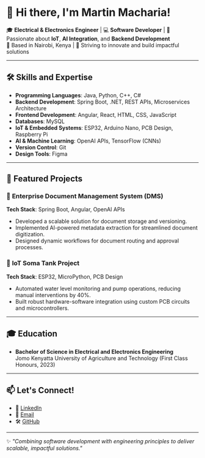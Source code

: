 # 👋 Hi there, I'm Martin Macharia!

🎓 **Electrical & Electronics Engineer** | 💻 **Software Developer** | 🌟 Passionate about **IoT**, **AI Integration**, and **Backend Development**  
📍 Based in Nairobi, Kenya | 🚀 Striving to innovate and build impactful solutions  

---

## 🛠️ Skills and Expertise
- **Programming Languages**: Java, Python, C++, C#  
- **Backend Development**: Spring Boot, .NET, REST APIs, Microservices Architecture  
- **Frontend Development**: Angular, React, HTML, CSS, JavaScript  
- **Databases**: MySQL  
- **IoT & Embedded Systems**: ESP32, Arduino Nano, PCB Design, Raspberry Pi  
- **AI & Machine Learning**: OpenAI APIs, TensorFlow (CNNs)  
- **Version Control**: Git  
- **Design Tools**: Figma  

---

## 🌟 Featured Projects
### 📁 **Enterprise Document Management System (DMS)**  
**Tech Stack**: Spring Boot, Angular, OpenAI APIs  
- Developed a scalable solution for document storage and versioning.  
- Implemented AI-powered metadata extraction for streamlined document digitization.  
- Designed dynamic workflows for document routing and approval processes.

### 📡 **IoT Soma Tank Project**  
**Tech Stack**: ESP32, MicroPython, PCB Design  
- Automated water level monitoring and pump operations, reducing manual interventions by 40%.  
- Built robust hardware-software integration using custom PCB circuits and microcontrollers.

---

## 🎓 Education
- **Bachelor of Science in Electrical and Electronics Engineering**  
  Jomo Kenyatta University of Agriculture and Technology (First Class Honours, 2023)  

---

## 📫 Let's Connect!
- 💼 [LinkedIn](https://linkedin.com/in/martin-macharia-b7946115b)  
- 📧 [Email](mailto:martinmacharia66@gmail.com)  
- 🛠️ [GitHub](https://github.com/MartoMacharia)  

---

✨ *"Combining software development with engineering principles to deliver scalable, impactful solutions."*

